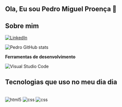 ## Ola, Eu sou Pedro Miguel Proença 👋

## Sobre mim

[![LinkedIn](https://img.shields.io/badge/LinkedIn-0077B5?style=for-the-badge&logo=linkedin&logoColor=white)](linkedin.com/in/pedro-miguel-proença-301a5a226/)

![Pedro GitHub stats](https://github-readme-stats.vercel.app/api?username=Pedro-Miguel01&show_icons=true&bg_color=00000000)

**Ferramentas de desenvolvimento**

![Visual Studio Code](https://img.shields.io/badge/-Visual%20Studio%20Code-333333?style=flat&logo=visual-studio-code&logoColor=007ACC)
</br>

## Tecnologias que uso no meu dia dia

<div style="display: inline_block"><br/>
  <img align="center" alt="html5" src="https://img.shields.io/badge/HTML5-E34F26?style=for-the-badge&logo=html5&logoColor=white"/>
  <img align="center" alt="css" src="https://img.shields.io/badge/CSS3-1572B6?style=for-the-badge&logo=css3&logoColor=white"/>
  <img align="center" alt="css" src="https://img.shields.io/badge/JavaScript-F7DF1E?style=for-the-badge&logo=javascript&logoColor=black"/>
</div>



